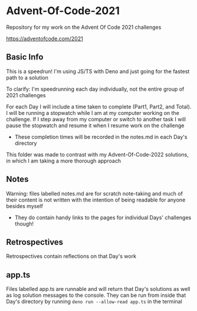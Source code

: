 # Advent-Of-Code-2021

Repository for my work on the Advent Of Code 2021 challenges

https://adventofcode.com/2021

## Basic Info

This is a speedrun! I'm using JS/TS with Deno and just going for the fastest path to a solution

To clarify: I'm speedrunning each day individually, not the entire group of 2021 challenges

For each Day I will include a time taken to complete (Part1, Part2, and Total). I will be running a stopwatch while I am at my computer working on the challenge. If I step away from my computer or switch to another task I will pause the stopwatch and resume it when I resume work on the challenge

- These completion times will be recorded in the notes.md in each Day's directory 

This folder was made to contrast with my Advent-Of-Code-2022 solutions, in which I am taking a more thorough approach

## Notes

Warning: files labelled notes.md are for scratch note-taking and much of their
content is not written with the intention of being readable for anyone besides
myself

- They do contain handy links to the pages for individual Days' challenges
  though!

## Retrospectives

Retrospectives contain reflections on that Day's work

## app.ts

Files labelled app.ts are runnable and will return that Day's solutions as well
as log solution messages to the console. They can be run from inside that Day's
directory by running `deno run --allow-read app.ts` in the terminal
